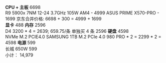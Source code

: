 **CPU + 主板**  6698  
R9 5900x 7NM 12-24 3.7GHz 105W AM4  - 4999
ASUS PRIME X570-PRO                 - 1699
京东合并价格: 6698 + 300 = 4999 + 1699  
**显卡**  488
**内存**  2596  
D4 3200 * 4 = 2639;  659.75/条
单独买 4 条 2596
**硬盘**  4598  
NVMe M.2 PCIE4.0
SAMSUNG 1TB M.2 PCIe 4.0 980 PRO * 2  = 2299 * 2 = 4598
**电源**  599  
长城 650W  599  
小计： 14,979
